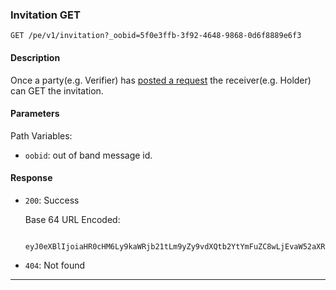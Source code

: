### Invitation GET

`GET /pe/v1/invitation?_oobid=5f0e3ffb-3f92-4648-9868-0d6f8889e6f3`


#### Description

Once a party(e.g. Verifier) has [posted a request](a0_pe_invitation_post.md) the receiver(e.g. Holder) can GET the invitation.


#### Parameters

Path Variables:

* `oobid`: out of band message id.

#### Response

  * `200`: Success
     
    Base 64 URL Encoded:

    ``` 
     eyJ0eXBlIjoiaHR0cHM6Ly9kaWRjb21tLm9yZy9vdXQtb2YtYmFuZC8wLjEvaW52aXRhdGlvbiIsImlkIjoiNjkyMTJhM2EtZDA2OC00ZjlkLWEyZGQtNDc0MWJjYTg5YWYzIiwiZnJvbSI6ImRpZDpleGFtcGxlOmFsaWNlIiwiYm9keSI6eyJnb2FsX2NvZGUiOiIiLCJnb2FsIjogIiIsInJlcXVlc3R
    ```

* `404`: Not found
****
